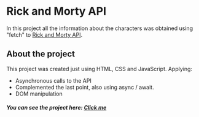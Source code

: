 # Rick and Morty API
In this project all the information about the characters was obtained using "fetch" to [Rick and Morty API](https://rickandmortyapi.com/ "Rick and Morty API").

## About the project
This project was created just using HTML, CSS and JavaScript. Applying:
- Asynchronous calls to the API
- Complemented the last point, also using async / await.
- DOM manipulation
#####  You can see the project here: [Click me](https://frankzalarcon.github.io/Rick-and-Mory-API/ "Click me")
